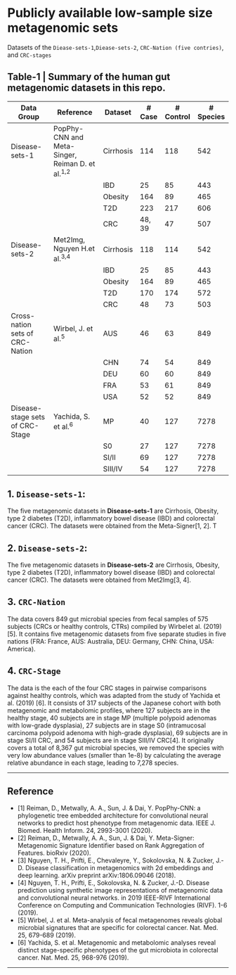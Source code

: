 # Publicly available low-sample size metagenomic sets
Datasets of the `Diease-sets-1`,`Diease-sets-2`, `CRC-Nation (five contries)`, and `CRC-stages`

## Table-1 | Summary of the human gut metagenomic datasets in this repo.
| Data Group                      | Reference                                                   | Dataset   | \# Case | \# Control | \# Species |
| ------------------------------- | ----------------------------------------------------------- | --------- | ------- | ---------- | ---------- |
| Disease-sets-1                  | PopPhy\-CNN and Meta-Singer, Reiman D. et al.<sup>1,2</sup> | Cirrhosis | 114     | 118        | 542        |
|                                 |                                                             | IBD       | 25      | 85         | 443        |
|                                 |                                                             | Obesity   | 164     | 89         | 465        |
|                                 |                                                             | T2D       | 223     | 217        | 606        |
|                                 |                                                             | CRC       | 48, 39  | 47         | 507        |
| Disease-sets-2                  | Met2Img, Nguyen H.et al.<sup>3,4</sup>                      | Cirrhosis | 118     | 114        | 542        |
|                                 |                                                             | IBD       | 25      | 85         | 443        |
|                                 |                                                             | Obesity   | 164     | 89         | 465        |
|                                 |                                                             | T2D       | 170     | 174        | 572        |
|                                 |                                                             | CRC       | 48      | 73         | 503        |
| Cross-nation sets of CRC-Nation | Wirbel, J. et al.<sup>5</sup>                               | AUS       | 46      | 63         | 849        |
|                                 |                                                             | CHN       | 74      | 54         | 849        |
|                                 |                                                             | DEU       | 60      | 60         | 849        |
|                                 |                                                             | FRA       | 53      | 61         | 849        |
|                                 |                                                             | USA       | 52      | 52         | 849        |
| Disease-stage sets of CRC-Stage | Yachida, S. et al.<sup>6</sup>                              | MP        | 40      | 127        | 7278       |
|                                 |                                                             | S0        | 27      | 127        | 7278       |
|                                 |                                                             | SI/II     | 69      | 127        | 7278       |
|                                 |                                                             | SIII/IV   | 54      | 127        | 7278       |




## 1. `Disease-sets-1`: 
The five metagenomic datasets in **Disease-sets-1** are Cirrhosis, Obesity, type 2 diabetes (T2D), inflammatory bowel disease (IBD) and colorectal cancer (CRC). The datasets were obtained from  the Meta-Signer[1, 2]. T

## 2. `Disease-sets-2`: 
The five metagenomic datasets in **Disease-sets-2** are Cirrhosis, Obesity, type 2 diabetes (T2D), inflammatory bowel disease (IBD) and colorectal cancer (CRC). The datasets were obtained from Met2Img[3, 4].


## 3. `CRC-Nation` 
The data covers 849 gut microbial species from fecal samples of 575 subjects (CRCs or healthy controls, CTRs) compiled by Wirbel et al. (2019)[5]. It contains five metagenomic datasets from five separate studies in five nations (FRA: France, AUS: Australia, DEU: Germany, CHN: China, USA: America). 

## 4. `CRC-Stage` 
The data is the each of the four CRC stages in pairwise comparisons against healthy controls, which was adapted from the study of Yachida et al. (2019) [6]. It consists of 317 subjects of the Japanese cohort with both metagenomic and metabolomic profiles, where 127 subjects are in the healthy stage, 40 subjects are in stage MP (multiple polypoid adenomas with low-grade dysplasia), 27 subjects are in stage S0 (intramucosal carcinoma polypoid adenoma with high-grade dysplasia), 69 subjects are in stage SI/II CRC, and 54 subjects are in stage SIII/IV CRC[4]. It originally covers a total of 8,367 gut microbial species, we removed the species with very low abundance values (smaller than 1e-8) by calculating the average relative abundance in each stage, leading to 7,278 species.

-------
## Reference
* [1]	Reiman, D., Metwally, A. A., Sun, J. & Dai, Y. PopPhy-CNN: a phylogenetic tree embedded architecture for convolutional neural networks to predict host phenotype from metagenomic data. IEEE J. Biomed. Health Inform. 24, 2993-3001 (2020).
* [2]	Reiman, D., Metwally, A. A., Sun, J. & Dai, Y. Meta-Signer: Metagenomic Signature Identifier based on Rank Aggregation of Features. bioRxiv (2020).
* [3]	Nguyen, T. H., Prifti, E., Chevaleyre, Y., Sokolovska, N. & Zucker, J.-D. Disease classification in metagenomics with 2d embeddings and deep learning. arXiv preprint arXiv:1806.09046 (2018).
* [4]	Nguyen, T. H., Prifti, E., Sokolovska, N. & Zucker, J.-D. Disease prediction using synthetic image representations of metagenomic data and convolutional neural networks. in 2019 IEEE-RIVF International Conference on Computing and Communication Technologies (RIVF).  1-6 (2019).
* [5]	Wirbel, J. et al. Meta-analysis of fecal metagenomes reveals global microbial signatures that are specific for colorectal cancer. Nat. Med. 25, 679-689 (2019).
* [6]	Yachida, S. et al. Metagenomic and metabolomic analyses reveal distinct stage-specific phenotypes of the gut microbiota in colorectal cancer. Nat. Med. 25, 968-976 (2019).



---

